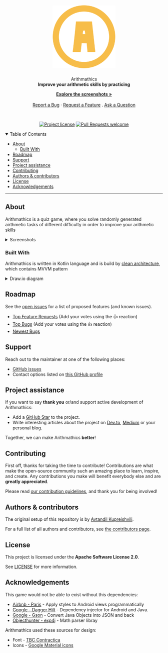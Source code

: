 <h1 align="center">
  <a href="https://github.com/hexley21/ArithMathics">
    <!-- Please provide path to your logo here -->
    <img src="docs/images/logo.svg" alt="Logo" width="200" height="200">
  </a>
</h1>

<div align="center">
  Arithmathics
  <br />
  <strong>Improve your arithmetic skills by practicing</strong>

  <a href="#about"><strong>Explore the screenshots »</strong></a>
  <br />
  <br />
  <a href="https://github.com/hexley21/ArithMathics/issues/new?assignees=&labels=bug&template=01_BUG_REPORT.md&title=bug%3A+">Report a Bug</a>
  ·
  <a href="https://github.com/hexley21/ArithMathics/issues/new?assignees=&labels=enhancement&template=02_FEATURE_REQUEST.md&title=feat%3A+">Request a Feature</a>
  .
  <a href="https://github.com/hexley21/ArithMathics/issues/new?assignees=&labels=question&template=04_SUPPORT_QUESTION.md&title=support%3A+">Ask a Question</a>
</div>

<div align="center">
<br />

[![Project license](https://img.shields.io/github/license/hexley21/ArithMathics.svg?style=flat-square)](LICENSE)
[![Pull Requests welcome](https://img.shields.io/badge/PRs-welcome-f7bd49.svg?style=flat-square)](https://github.com/hexley21/ArithMath/issues?q=is%3Aissue+is%3Aopen+label%3A%22help+wanted%22)

</div>

<details open="open">
<summary>Table of Contents</summary>

- [About](#about)
  - [Built With](#built-with)
- [Roadmap](#roadmap)
- [Support](#support)
- [Project assistance](#project-assistance)
- [Contributing](#contributing)
- [Authors & contributors](#authors--contributors)
- [License](#license)
- [Acknowledgements](#acknowledgements)

</details>

---

## About

Arithmathics is a quiz game, where you solve
randomly generated airthmetic tasks of different difficulty
in order to improve your arithmetic skills

<details>
<summary>Screenshots</summary>
<br>

|                               Welcome Page                               |                               Menu Page                                   |
| :-------------------------------------------------------------------: | :--------------------------------------------------------------------: |
| <img src="docs/images/screenshot_menu.jpg" title="Menu" width="100%"> |<img src="docs/images/screenshot_welcome.jpg" title="Welcome" width="100%"> |


|                               Custom Difficulty Page                               |                               Game History Page                                   |
| :-------------------------------------------------------------------: | :--------------------------------------------------------------------: |
| <img src="docs/images/screenshot_custom.jpg" title="Custom Difficulty" width="100%"> |<img src="docs/images/screenshot_history.jpg" title="Game History" width="100%"> |

|                               Gameplay                               |                               Dark Theme                                   |
| :-------------------------------------------------------------------: | :--------------------------------------------------------------------: |
| <img src="docs/images/gameplay.gif" title="Gameplay" width="100%"> |<img src="docs/images/screenshot_dark.jpg" title="Dark Theme" width="100%"> |

</details>

### Built With

Arithmathics is written in Kotlin language and
is build by 
<a href="https://medium.com/android-dev-hacks/detailed-guide-on-android-clean-architecture-9eab262a9011">clean architecture</a>,
which contains MVVM pattern
<details>
<summary>Draw.io diagram</summary>
<img src="docs/images/Arithmath_diagram.png" title="Diagram" width="100%">
</details>

## Roadmap

See the [open issues](https://github.com/hexley21/ArithMathics/issues) for a list of proposed features (and known issues).

- [Top Feature Requests](https://github.com/hexley21/ArithMathics/issues?q=label%3Aenhancement+is%3Aopen+sort%3Areactions-%2B1-desc) (Add your votes using the 👍 reaction)
- [Top Bugs](https://github.com/hexley21/ArithMathics/issues?q=is%3Aissue+is%3Aopen+label%3Abug+sort%3Areactions-%2B1-desc) (Add your votes using the 👍 reaction)
- [Newest Bugs](https://github.com/hexley21/ArithMathics/issues?q=is%3Aopen+is%3Aissue+label%3Abug)

## Support


Reach out to the maintainer at one of the following places:

- [GitHub issues](https://github.com/hexley21/ArithMathics/issues/new?assignees=&labels=question&template=04_SUPPORT_QUESTION.md&title=support%3A+)
- Contact options listed on [this GitHub profile](https://github.com/hexley21)

## Project assistance

If you want to say **thank you** or/and support active development of Arithmathics:

- Add a [GitHub Star](https://github.com/hexley21/ArithMathics) to the project.
- Write interesting articles about the project on [Dev.to](https://dev.to/), [Medium](https://medium.com/) or your personal blog.

Together, we can make Arithmathics **better**!

## Contributing

First off, thanks for taking the time to contribute! Contributions are what make the open-source community such an amazing place to learn, inspire, and create. Any contributions you make will benefit everybody else and are **greatly appreciated**.


Please read [our contribution guidelines](docs/CONTRIBUTING.md), and thank you for being involved!

## Authors & contributors

The original setup of this repository is by [Avtandil Kupreishvili](https://github.com/hexley21).

For a full list of all authors and contributors, see [the contributors page](https://github.com/hexley21/ArithMathics/contributors).

## License

This project is licensed under the **Apache Software License 2.0**.

See [LICENSE](LICENSE) for more information.

## Acknowledgements

This game would not be able to exist without this dependencies:
- <a href="https://github.com/airbnb/paris">Airbnb - Paris</a> - Apply styles to Android views programmatically
- <a href="https://github.com/google/dagger">Google - Dagger Hilt</a> - Dependency injector for Android and Java.
- <a href="https://github.com/google/gson">Google - Gson</a> - Convert Java Objects into JSON and back
- <a href="https://www.objecthunter.net/exp4j/">Objecthunter - exp4j</a> - Math parser libray

Arithmathics used these sources for design:
- Font - <a href="https://www.contractica.ge/">TBC Contractica</a>
- Icons - <a href="https://fonts.google.com/icons">Google Material icons</a>
